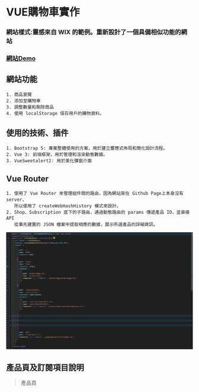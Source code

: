 # VUE購物車實作
### 網站樣式:靈感來自 WIX 的範例。重新設計了一個具備相似功能的網站
### [網站Demo](https://i-fishball-i.github.io/vue-training/)
## 網站功能
```
1. 商品瀏覽
2. 添加至購物車
3. 調整數量和刪除商品 
4. 使用 localStorage 保存用戶的購物資料。
```
## 使用的技術、插件
```
1. Bootstrap 5: 專案整體使用的方案，用於建立響應式佈局和簡化設計流程。
2. Vue 3: 前端框架，用於管理和渲染動態數據。
3. VueSweetalert2: 用於美化彈窗介面
```
## Vue Router
```
1. 使用了 Vue Router 來管理組件間的路由，因為網站架在 Github Page上本身沒有 server，
   所以使用了 createWebHashHistory 模式來設計。
2. Shop、Subscription 底下的子路由，通過動態路由的 params 傳遞產品 ID，並串接 API 
   從事先建置的 JSON 檔案中提取相應的數據，展示所選產品的詳細資訊。
```
![Router設計](./public/router.png)

## 產品頁及訂閱項目說明
>產品頁 <script>
```
1. fetch 串接API從本地 JSON 文件中提取產品數據，並利用路由參數中的 id 來找到符合的產品，動態顯示資料。
2. watch 來接聽route的變化，發生變化時時時的更改顯示的產品內容。
3. addCartHandler 這函數會紀錄使用者所購買的物品、數量，並將數據透過pinia的方式來管理購物車的資料、狀態。
```
![產品頁script](./public/product.png)
>產品頁 (template)
```
1. fetch 串接API從本地 JSON 文件中提取產品數據再用for迴圈來渲染每筆產品在畫面
2. transition、router-link、router-view當在商店點選產品時會將產品的ID傳入產品頁顯示畫面，
   再使用transition讓畫面平滑的過度，
```
![產品頁template](./public/shop.png)
>產品訂閱項
```
1. 產品訂閱因為使用的option的選擇方式，多了正則的使用篩選文字裡所需的特定文字。
```
![產品訂閱正則](./public/reg.png)
## Vue Pinia
>狀態管理
```
1. 儲存當前購物車的資料
2. 控制購物車的顯示狀態
3. 記錄當前觸發購物車的來源
```
>功能說明
```
1. toggleCart 用來切換購物車的顯示與否，並在不同來源時關閉上一個，以免重複開啟
2. addToCart 將使用者按下加入購物車時，將資料暫時存放置localStorage
3. deleteItem 則是移除產品時能將所選的產品從localStorage裡移除
```
![Pinia設計](./public/pinia.png)